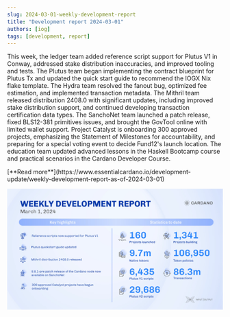```yaml
---
slug: 2024-03-01-weekly-development-report
title: "Development report 2024-03-01"
authors: [iog]
tags: [development, report]
---
```


This week, the ledger team added reference script support for Plutus V1 in Conway, addressed stake distribution inaccuracies, and improved tooling and tests. The Plutus team began implementing the contract blueprint for Plutus Tx and updated the quick start guide to recommend the IOGX Nix flake template. The Hydra team resolved the fanout bug, optimized fee estimation, and implemented transaction metadata. The Mithril team released distribution 2408.0 with significant updates, including improved stake distribution support, and continued developing transaction certification data types. The SanchoNet team launched a patch release, fixed BLS12-381 primitives issues, and brought the GovTool online with limited wallet support. Project Catalyst is onboarding 300 approved projects, emphasizing the Statement of Milestones for accountability, and preparing for a special voting event to decide Fund12's launch location. The education team updated advanced lessons in the Haskell Bootcamp course and practical scenarios in the Cardano Developer Course.

<div style={{ textAlign: 'right' }}>
 [**Read more**](https://www.essentialcardano.io/development-update/weekly-development-report-as-of-2024-03-01) 
</div>

 ![weekly development report](./banner.webp)

